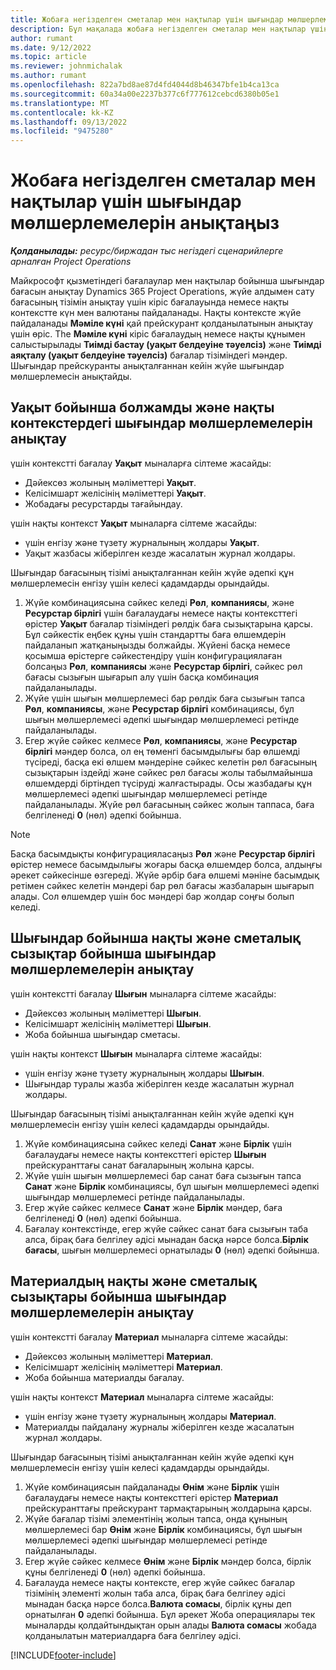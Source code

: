 ```yaml
---
title: Жобаға негізделген сметалар мен нақтылар үшін шығындар мөлшерлемелерін анықтаңыз
description: Бұл мақалада жобаға негізделген сметалар мен нақтылар үшін шығындар мөлшерлемелері қалай анықталатыны туралы ақпарат берілген.
author: rumant
ms.date: 9/12/2022
ms.topic: article
ms.reviewer: johnmichalak
ms.author: rumant
ms.openlocfilehash: 822a7bd8ae87d4fd4044d8b46347bfe1b4ca13ca
ms.sourcegitcommit: 60a34a00e2237b377c6f777612cebcd6380b05e1
ms.translationtype: MT
ms.contentlocale: kk-KZ
ms.lasthandoff: 09/13/2022
ms.locfileid: "9475280"
---
```

# <a name="determine-cost-rates-for-project-based-estimates-and-actuals"></a>Жобаға негізделген сметалар мен нақтылар үшін шығындар мөлшерлемелерін анықтаңыз

_**Қолданылады:** ресурс/биржадан тыс негіздегі сценарийлерге арналған Project Operations_

Майкрософт қызметіндегі бағалаулар мен нақтылар бойынша шығындар бағасын анықтау Dynamics 365 Project Operations, жүйе алдымен сату бағасының тізімін анықтау үшін кіріс бағалауында немесе нақты контекстте күн мен валютаны пайдаланады. Нақты контексте жүйе пайдаланады **Мәміле күні** қай прейскурант қолданылатынын анықтау үшін өріс. The **Мәміле күні** кіріс бағалаудың немесе нақты құнымен салыстырылады **Тиімді бастау (уақыт белдеуіне тәуелсіз)** және **Тиімді аяқталу (уақыт белдеуіне тәуелсіз)** бағалар тізіміндегі мәндер. Шығындар прейскуранты анықталғаннан кейін жүйе шығындар мөлшерлемесін анықтайды.

## <a name="determining-cost-rates-in-estimate-and-actual-contexts-for-time"></a>Уақыт бойынша болжамды және нақты контекстердегі шығындар мөлшерлемелерін анықтау

үшін контекстті бағалау **Уақыт** мыналарға сілтеме жасайды:

- Дәйексөз жолының мәліметтері **Уақыт**.
- Келісімшарт желісінің мәліметтері **Уақыт**.
- Жобадағы ресурстарды тағайындау.

үшін нақты контекст **Уақыт** мыналарға сілтеме жасайды:

- үшін енгізу және түзету журналының жолдары **Уақыт**.
- Уақыт жазбасы жіберілген кезде жасалатын журнал жолдары.

Шығындар бағасының тізімі анықталғаннан кейін жүйе әдепкі құн мөлшерлемесін енгізу үшін келесі қадамдарды орындайды.

1. Жүйе комбинациясына сәйкес келеді **Рөл**, **компаниясы**, және **Ресурстар бірлігі** үшін бағалаудағы немесе нақты контексттегі өрістер **Уақыт** бағалар тізіміндегі рөлдік баға сызықтарына қарсы. Бұл сәйкестік еңбек құны үшін стандартты баға өлшемдерін пайдаланып жатқаныңызды болжайды. Жүйені басқа немесе қосымша өрістерге сәйкестендіру үшін конфигурациялаған болсаңыз **Рөл**, **компаниясы** және **Ресурстар бірлігі**, сәйкес рөл бағасы сызығын шығарып алу үшін басқа комбинация пайдаланылады.
1. Жүйе үшін шығын мөлшерлемесі бар рөлдік баға сызығын тапса **Рөл**, **компаниясы**, және **Ресурстар бірлігі** комбинациясы, бұл шығын мөлшерлемесі әдепкі шығындар мөлшерлемесі ретінде пайдаланылады.
1. Егер жүйе сәйкес келмесе **Рөл**, **компаниясы**, және **Ресурстар бірлігі** мәндер болса, ол ең төменгі басымдылығы бар өлшемді түсіреді, басқа екі өлшем мәндеріне сәйкес келетін рөл бағасының сызықтарын іздейді және сәйкес рөл бағасы жолы табылмайынша өлшемдерді біртіндеп түсіруді жалғастырады. Осы жазбадағы құн мөлшерлемесі әдепкі шығындар мөлшерлемесі ретінде пайдаланылады. Жүйе рөл бағасының сәйкес жолын таппаса, баға белгіленеді **0** (нөл) әдепкі бойынша.

> [!NOTE]
> Басқа басымдықты конфигурацияласаңыз **Рөл** және **Ресурстар бірлігі** өрістер немесе басымдылығы жоғары басқа өлшемдер болса, алдыңғы әрекет сәйкесінше өзгереді. Жүйе әрбір баға өлшемі мәніне басымдық ретімен сәйкес келетін мәндері бар рөл бағасы жазбаларын шығарып алады. Сол өлшемдер үшін бос мәндері бар жолдар соңғы болып келеді.

## <a name="determining-cost-rates-on-actual-and-estimate-lines-for-expense"></a>Шығындар бойынша нақты және сметалық сызықтар бойынша шығындар мөлшерлемелерін анықтау

үшін контекстті бағалау **Шығын** мыналарға сілтеме жасайды:

- Дәйексөз жолының мәліметтері **Шығын**.
- Келісімшарт желісінің мәліметтері **Шығын**.
- Жоба бойынша шығындар сметасы.

үшін нақты контекст **Шығын** мыналарға сілтеме жасайды:

- үшін енгізу және түзету журналының жолдары **Шығын**.
- Шығындар туралы жазба жіберілген кезде жасалатын журнал жолдары.

Шығындар бағасының тізімі анықталғаннан кейін жүйе әдепкі құн мөлшерлемесін енгізу үшін келесі қадамдарды орындайды.

1. Жүйе комбинациясына сәйкес келеді **Санат** және **Бірлік** үшін бағалаудағы немесе нақты контексттегі өрістер **Шығын** прейскуранттағы санат бағаларының жолына қарсы.
1. Жүйе үшін шығын мөлшерлемесі бар санат баға сызығын тапса **Санат** және **Бірлік** комбинациясы, бұл шығын мөлшерлемесі әдепкі шығындар мөлшерлемесі ретінде пайдаланылады.
1. Егер жүйе сәйкес келмесе **Санат** және **Бірлік** мәндер, баға белгіленеді **0** (нөл) әдепкі бойынша.
1. Бағалау контекстінде, егер жүйе сәйкес санат баға сызығын таба алса, бірақ баға белгілеу әдісі мынадан басқа нәрсе болса.**Бірлік бағасы**, шығын мөлшерлемесі орнатылады **0** (нөл) әдепкі бойынша.

## <a name="determining-cost-rates-on-actual-and-estimate-lines-for-material"></a>Материалдың нақты және сметалық сызықтары бойынша шығындар мөлшерлемелерін анықтау

үшін контекстті бағалау **Материал** мыналарға сілтеме жасайды:

- Дәйексөз жолының мәліметтері **Материал**.
- Келісімшарт желісінің мәліметтері **Материал**.
- Жоба бойынша материалды бағалау.

үшін нақты контекст **Материал** мыналарға сілтеме жасайды:

- үшін енгізу және түзету журналының жолдары **Материал**.
- Материалды пайдалану журналы жіберілген кезде жасалатын журнал жолдары.

Шығындар бағасының тізімі анықталғаннан кейін жүйе әдепкі құн мөлшерлемесін енгізу үшін келесі қадамдарды орындайды.

1. Жүйе комбинациясын пайдаланады **Өнім** және **Бірлік** үшін бағалаудағы немесе нақты контексттегі өрістер **Материал** прейскуранттағы прейскурант тармақтарының жолдарына қарсы.
1. Жүйе бағалар тізімі элементінің жолын тапса, онда құнының мөлшерлемесі бар **Өнім** және **Бірлік** комбинациясы, бұл шығын мөлшерлемесі әдепкі шығындар мөлшерлемесі ретінде пайдаланылады.
1. Егер жүйе сәйкес келмесе **Өнім** және **Бірлік** мәндер болса, бірлік құны белгіленеді **0** (нөл) әдепкі бойынша.
1. Бағалауда немесе нақты контексте, егер жүйе сәйкес бағалар тізімінің элементі жолын таба алса, бірақ баға белгілеу әдісі мынадан басқа нәрсе болса.**Валюта сомасы**, бірлік құны деп орнатылған **0** әдепкі бойынша. Бұл әрекет Жоба операциялары тек мыналарды қолдайтындықтан орын алады **Валюта сомасы** жобада қолданылатын материалдарға баға белгілеу әдісі.

[!INCLUDE[footer-include](../includes/footer-banner.md)]
